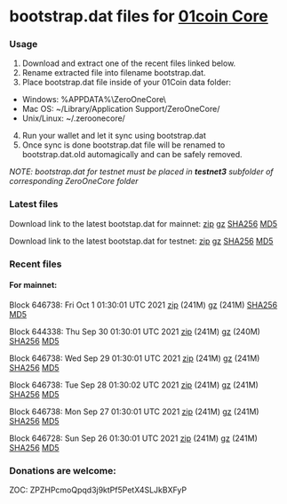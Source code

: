 # bootstrap.dat files for [01coin Core](https://01coin.io)

### Usage

1. Download and extract one of the recent files linked below.
2. Rename extracted file into filename bootstrap.dat.
3. Place bootstrap.dat file inside of your 01Coin data folder:
 - Windows: %APPDATA%\ZeroOneCore\
 - Mac OS: ~/Library/Application Support/ZeroOneCore/
 - Unix/Linux: ~/.zeroonecore/
4. Run your wallet and let it sync using bootstrap.dat
5. Once sync is done bootstrap.dat file will be renamed to bootstrap.dat.old automagically and can be safely removed.

_NOTE: bootstrap.dat for testnet must be placed in **testnet3** subfolder of corresponding ZeroOneCore folder_

### Latest files
Download link to the latest bootstap.dat for mainnet: [zip](https://files.01coin.io/mainnet/bootstrap.dat.zip) [gz](https://files.01coin.io/mainnet/bootstrap.dat.tar.gz) [SHA256](https://files.01coin.io/mainnet/sha256.txt) [MD5](https://files.01coin.io/mainnet/md5.txt)

Download link to the latest bootstap.dat for testnet: [zip](https://files.01coin.io/testnet/bootstrap.dat.zip) [gz](https://files.01coin.io/testnet/bootstrap.dat.tar.gz) [SHA256](https://files.01coin.io/testnet/sha256.txt) [MD5](https://files.01coin.io/testnet/md5.txt)

### Recent files

#### For mainnet:

Block 646738: Fri Oct  1 01:30:01 UTC 2021 [zip](https://files.01coin.io/mainnet/2021-10-01/bootstrap.dat.zip) (241M) [gz](https://files.01coin.io/mainnet/2021-10-01/bootstrap.dat.tar.gz) (241M) [SHA256](https://files.01coin.io/mainnet/2021-10-01/sha256.txt) [MD5](https://files.01coin.io/mainnet/2021-10-01/md5.txt)

Block 644338: Thu Sep 30 01:30:01 UTC 2021 [zip](https://files.01coin.io/mainnet/2021-09-30/bootstrap.dat.zip) (241M) [gz](https://files.01coin.io/mainnet/2021-09-30/bootstrap.dat.tar.gz) (240M) [SHA256](https://files.01coin.io/mainnet/2021-09-30/sha256.txt) [MD5](https://files.01coin.io/mainnet/2021-09-30/md5.txt)

Block 646738: Wed Sep 29 01:30:01 UTC 2021 [zip](https://files.01coin.io/mainnet/2021-09-29/bootstrap.dat.zip) (241M) [gz](https://files.01coin.io/mainnet/2021-09-29/bootstrap.dat.tar.gz) (241M) [SHA256](https://files.01coin.io/mainnet/2021-09-29/sha256.txt) [MD5](https://files.01coin.io/mainnet/2021-09-29/md5.txt)

Block 646738: Tue Sep 28 01:30:02 UTC 2021 [zip](https://files.01coin.io/mainnet/2021-09-28/bootstrap.dat.zip) (241M) [gz](https://files.01coin.io/mainnet/2021-09-28/bootstrap.dat.tar.gz) (241M) [SHA256](https://files.01coin.io/mainnet/2021-09-28/sha256.txt) [MD5](https://files.01coin.io/mainnet/2021-09-28/md5.txt)

Block 646738: Mon Sep 27 01:30:01 UTC 2021 [zip](https://files.01coin.io/mainnet/2021-09-27/bootstrap.dat.zip) (241M) [gz](https://files.01coin.io/mainnet/2021-09-27/bootstrap.dat.tar.gz) (241M) [SHA256](https://files.01coin.io/mainnet/2021-09-27/sha256.txt) [MD5](https://files.01coin.io/mainnet/2021-09-27/md5.txt)

Block 646728: Sun Sep 26 01:30:01 UTC 2021 [zip](https://files.01coin.io/mainnet/2021-09-26/bootstrap.dat.zip) (241M) [gz](https://files.01coin.io/mainnet/2021-09-26/bootstrap.dat.tar.gz) (241M) [SHA256](https://files.01coin.io/mainnet/2021-09-26/sha256.txt) [MD5](https://files.01coin.io/mainnet/2021-09-26/md5.txt)


### Donations are welcome:

ZOC: ZPZHPcmoQpqd3j9ktPf5PetX4SLJkBXFyP
